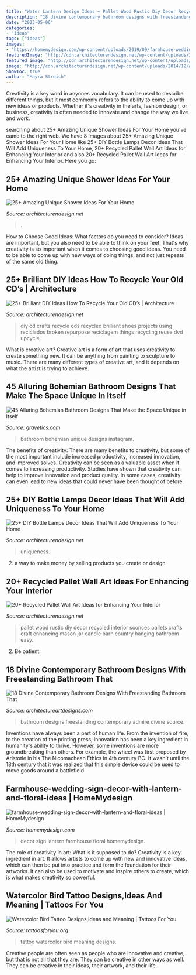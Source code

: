 ```yaml
---
title: "Water Lantern Design Ideas ~ Pallet Wood Rustic Diy Decor Recycled Interior Sconces Pallets Crafts Craft Enhancing Mason Jar Candle Barn Country Hanging Bathroom Easy"
description: "18 divine contemporary bathroom designs with freestanding bathroom that"
date: "2023-05-06"
categories:
- "ideas"
tags: ["ideas"]
images:
- "https://homemydesign.com/wp-content/uploads/2019/09/farmhouse-wedding-sign-decor-with-lantern-and-floral-ideas.jpg"
featuredImage: "http://cdn.architecturendesign.net/wp-content/uploads/2015/06/AD-Pallet-Wall-Art-16.jpg"
featured_image: "http://cdn.architecturendesign.net/wp-content/uploads/2015/06/AD-Pallet-Wall-Art-16.jpg"
image: "http://cdn.architecturendesign.net/wp-content/uploads/2014/12/AD-Recycled-DIY-Old-CD-Crafts-14.jpg"
ShowToc: true
author: "Mayra Streich"
---
```



Creativity is a key word in anyones vocabulary. It can be used to describe different things, but it most commonly refers to the ability to come up with new ideas or products. Whether it's creativity in the arts, fashion design, or business, creativity is often needed to innovate and change the way we live and work.

	

		
searching about 25+ Amazing Unique Shower Ideas For Your Home you've came to the right web. We have 8 Images about 25+ Amazing Unique Shower Ideas For Your Home like 25+ DIY Bottle Lamps Decor Ideas That Will Add Uniqueness To Your Home, 20+ Recycled Pallet Wall Art Ideas for Enhancing Your Interior and also 20+ Recycled Pallet Wall Art Ideas for Enhancing Your Interior. Here you go:
		
    
## 25+ Amazing Unique Shower Ideas For Your Home

<img loading=lazy src="https://cdn.architecturendesign.net/wp-content/uploads/2016/03/AD-Amazing-Unique-Shower-Ideas-For-Your-Home-22.jpg" onerror="this.onerror=null;this.src='https://tse2.mm.bing.net/th?id=OIP.t4dh11N4_CYaumV2Zmx1BQHaF7&amp;pid=15.1';" alt="25+ Amazing Unique Shower Ideas For Your Home">

_Source: architecturendesign.net_

>. 

	

How to Choose Good Ideas: What factors do you need to consider?
Ideas are important, but you also need to be able to think on your feet. That's why creativity is so important when it comes to choosing good ideas. You need to be able to come up with new ways of doing things, and not just repeats of the same old thing.

    
## 25+ Brilliant DIY Ideas How To Recycle Your Old CD’s | Architecture

<img loading=lazy src="http://cdn.architecturendesign.net/wp-content/uploads/2014/12/AD-Recycled-DIY-Old-CD-Crafts-14.jpg" onerror="this.onerror=null;this.src='https://tse3.mm.bing.net/th?id=OIP.sp3XgR9R64FVeypKLrMyIgHaMV&amp;pid=15.1';" alt="25+ Brilliant DIY Ideas How To Recycle Your Old CD’s | Architecture">

_Source: architecturendesign.net_

>diy cd crafts recycle cds recycled brilliant shoes projects using reciclados broken repurpose reciclagem things recycling reuse dvd upcycle. 

	

What is creative art?
Creative art is a form of art that uses creativity to create something new. It can be anything from painting to sculpture to music. There are many different types of creative art, and it depends on what the artist is trying to achieve.

    
## 45 Alluring Bohemian Bathroom Designs That Make The Space Unique In Itself

<img loading=lazy src="https://www.gravetics.com/wp-content/uploads/2017/08/Ultimate-Bohemian-Bathroom-Style.jpg" onerror="this.onerror=null;this.src='https://tse2.mm.bing.net/th?id=OIP.uqxofL2AyKFmQpy-9h__UQHaLH&amp;pid=15.1';" alt="45 Alluring Bohemian Bathroom Designs That Make the Space Unique in Itself">

_Source: gravetics.com_

>bathroom bohemian unique designs instagram. 

	

The benefits of creativity: There are many benefits to creativity, but some of the most important include increased productivity, increased innovation, and improved solves.
Creativity can be seen as a valuable asset when it comes to increasing productivity. Studies have shown that creativity can help to improve innovation and product quality. In some cases, creativity can even lead to new ideas that could never have been thought of before.

    
## 25+ DIY Bottle Lamps Decor Ideas That Will Add Uniqueness To Your Home

<img loading=lazy src="https://cdn.architecturendesign.net/wp-content/uploads/2015/11/AD-Creative-DIY-Bottle-Lamps-Decor-Ideas-09.jpg" onerror="this.onerror=null;this.src='https://tse2.mm.bing.net/th?id=OIP.Yi0og13ODw9q6nOSpx5kuQHaLG&amp;pid=15.1';" alt="25+ DIY Bottle Lamps Decor Ideas That Will Add Uniqueness To Your Home">

_Source: architecturendesign.net_

>uniqueness. 

	

2. a way to make money by selling products you create or design

    
## 20+ Recycled Pallet Wall Art Ideas For Enhancing Your Interior

<img loading=lazy src="http://cdn.architecturendesign.net/wp-content/uploads/2015/06/AD-Pallet-Wall-Art-16.jpg" onerror="this.onerror=null;this.src='https://tse1.mm.bing.net/th?id=OIP.DOnRNRgOuLXt9IxNSFn-eAHaJ4&amp;pid=15.1';" alt="20+ Recycled Pallet Wall Art Ideas for Enhancing Your Interior">

_Source: architecturendesign.net_

>pallet wood rustic diy decor recycled interior sconces pallets crafts craft enhancing mason jar candle barn country hanging bathroom easy. 

	

2. Be patient.

    
## 18 Divine Contemporary Bathroom Designs With Freestanding Bathroom That

<img loading=lazy src="https://www.architectureartdesigns.com/wp-content/uploads/2016/07/11-18.jpg" onerror="this.onerror=null;this.src='https://tse1.mm.bing.net/th?id=OIP.CQHOgQkJyt_xqZANgwFUwQHaJX&amp;pid=15.1';" alt="18 Divine Contemporary Bathroom Designs With Freestanding Bathroom That">

_Source: architectureartdesigns.com_

>bathroom designs freestanding contemporary admire divine source. 

	

Inventions have always been a part of human life. From the invention of fire, to the creation of the printing press, innovation has been a key ingredient in humanity's ability to thrive. However, some inventions are more groundbreaking than others. For example, the wheel was first proposed by Aristotle in his The Nicomachean Ethics in 4th century BC. It wasn't until the 18th century that it was realized that this simple device could be used to move goods around a battlefield.

    
## Farmhouse-wedding-sign-decor-with-lantern-and-floral-ideas | HomeMydesign

<img loading=lazy src="https://homemydesign.com/wp-content/uploads/2019/09/farmhouse-wedding-sign-decor-with-lantern-and-floral-ideas.jpg" onerror="this.onerror=null;this.src='https://tse1.mm.bing.net/th?id=OIP.-xNwTdmHKG2jUzbTD3JjRwHaK1&amp;pid=15.1';" alt="farmhouse-wedding-sign-decor-with-lantern-and-floral-ideas | HomeMydesign">

_Source: homemydesign.com_

>decor sign lantern farmhouse floral homemydesign. 

	

The role of creativity in art: What is it supposed to do?
Creativity is a key ingredient in art. It allows artists to come up with new and innovative ideas, which can then be put into practice and form the foundation for their artworks. It can also be used to motivate and inspire others to create, which is what makes creativity so powerful.

    
## Watercolor Bird Tattoo Designs,Ideas And Meaning | Tattoos For You

<img loading=lazy src="https://www.tattoosforyou.org/wp-content/uploads/2017/04/Watercolor-Bird-Tattoo-Images.jpg" onerror="this.onerror=null;this.src='https://tse3.mm.bing.net/th?id=OIP.T0dBrfW-GIO25X-UhvnEpAHaKY&amp;pid=15.1';" alt="Watercolor Bird Tattoo Designs,Ideas and Meaning | Tattoos For You">

_Source: tattoosforyou.org_

>tattoo watercolor bird meaning designs. 

	

Creative people are often seen as people who are innovative and creative, but that is not all that they are. They can be creative in other ways as well. They can be creative in their ideas, their artwork, and their life.

